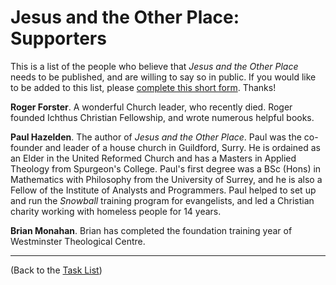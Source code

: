 # Jesus and the Other Place: Supporters

This is a list of the people who believe that *Jesus and the Other Place* needs to be published, and are willing to say so in public. If you would like to be added to this list, please [complete this short form](https://forms.gle/WdtHYqaW535saqzB9).  Thanks!

**Roger Forster**.  A wonderful Church leader, who recently died.  Roger founded Ichthus Christian Fellowship, and wrote numerous helpful books.

**Paul Hazelden**.  The author of *Jesus and the Other Place*.  Paul was the co-founder and leader of a house church in Guildford, Surry. He
is ordained as an Elder in the United Reformed Church and has a Masters in Applied Theology from Spurgeon's College.  Paul's first degree was a 
BSc (Hons) in Mathematics with Philosophy from the University of Surrey, and he is also a Fellow of the Institute of Analysts and Programmers.
Paul helped to set up and run the *Snowball* training program for evangelists, and led a Christian charity working with homeless people for 14 years.

**Brian Monahan**.  Brian has completed the foundation training year of Westminster Theological Centre. 

---

(Back to the [Task List](Task_List.md))
